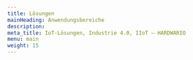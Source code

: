 ```yaml
---
title: Lösungen
mainHeading: Anwendungsbereiche
description:
meta_title: IoT-Lösungen, Industrie 4.0, IIoT – HARDWARIO
menu: main
weight: 15
---
```

